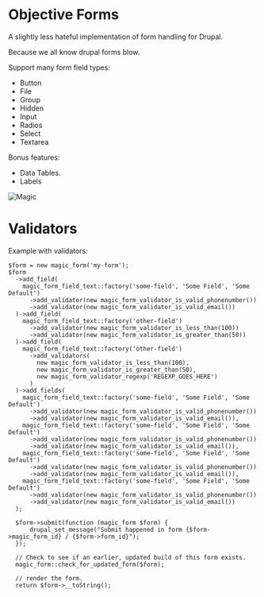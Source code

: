 Objective Forms
==================

A slightly less hateful implementation of form handling for Drupal.

Because we all know drupal forms blow.

Support many form field types:
 * Button
 * File
 * Group
 * Hidden
 * Input
 * Radios
 * Select
 * Textarea

Bonus features:
 * Data Tables.
 * Labels

![Magic](http://img03.mar.cx/_images/FR831629)

Validators
=========

Example with validators:

    $form = new magic_form('my-form');
    $form
      ->add_field(
        magic_form_field_text::factory('some-field', 'Some Field', 'Some Default')
          ->add_validator(new magic_form_validator_is_valid_phonenumber())
          ->add_validator(new magic_form_validator_is_valid_email())
      )->add_field(
        magic_form_field_text::factory('other-field')
          ->add_validator(new magic_form_validator_is_less_than(100))
          ->add_validator(new magic_form_validator_is_greater_than(50))
      )->add_field(
        magic_form_field_text::factory('other-field')
          ->add_validators(
            new magic_form_validator_is_less_than(100),
            new magic_form_validator_is_greater_than(50),
            new magic_form_validator_regexp('REGEXP_GOES_HERE')
          )
      )->add_fields(
        magic_form_field_text::factory('some-field', 'Some Field', 'Some Default')
          ->add_validator(new magic_form_validator_is_valid_phonenumber())
          ->add_validator(new magic_form_validator_is_valid_email()),
        magic_form_field_text::factory('some-field', 'Some Field', 'Some Default')
          ->add_validator(new magic_form_validator_is_valid_phonenumber())
          ->add_validator(new magic_form_validator_is_valid_email()),
        magic_form_field_text::factory('some-field', 'Some Field', 'Some Default')
          ->add_validator(new magic_form_validator_is_valid_phonenumber())
          ->add_validator(new magic_form_validator_is_valid_email()),
        magic_form_field_text::factory('some-field', 'Some Field', 'Some Default')
          ->add_validator(new magic_form_validator_is_valid_phonenumber())
          ->add_validator(new magic_form_validator_is_valid_email())
      );

      $form->submit(function (magic_form $form) {
          drupal_set_message("Submit happened in form {$form->magic_form_id} / {$form->form_id}");
      });

      // Check to see if an earlier, updated build of this form exists.
      magic_form::check_for_updated_form($form);

      // render the form.
      return $form->__toString();